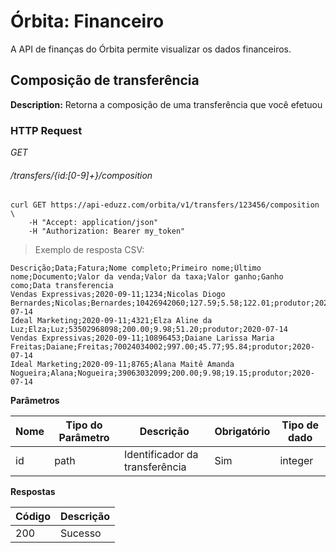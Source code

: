 # Órbita: Financeiro

A API de finanças do Órbita permite visualizar os dados financeiros.

## Composição de transferência

**Description:** Retorna a composição de uma transferência que você efetuou

### HTTP Request

<div class="api-endpoint">
	<div class="endpoint-data">
		<i class="label label-post">GET</i>
		<h6>/transfers/{id:[0-9]+}/composition</h6>
	</div>
</div>

```shell
curl GET https://api-eduzz.com/orbita/v1/transfers/123456/composition \
    -H "Accept: application/json"
    -H "Authorization: Bearer my_token"
```

> Exemplo de resposta CSV:

```csv
Descrição;Data;Fatura;Nome completo;Primeiro nome;Último nome;Documento;Valor da venda;Valor da taxa;Valor ganho;Ganho como;Data transferencia
Vendas Expressivas;2020-09-11;1234;Nicolas Diogo Bernardes;Nicolas;Bernardes;10426942060;127.59;5.58;122.01;produtor;2020-07-14
Ideal Marketing;2020-09-11;4321;Elza Aline da Luz;Elza;Luz;53502968098;200.00;9.98;51.20;produtor;2020-07-14
Vendas Expressivas;2020-09-11;10896453;Daiane Larissa Maria Freitas;Daiane;Freitas;70024034002;997.00;45.77;95.84;produtor;2020-07-14
Ideal Marketing;2020-09-11;8765;Alana Maitê Amanda Nogueira;Alana;Nogueira;39063032099;200.00;9.98;19.15;produtor;2020-07-14
```

**Parâmetros**

| Nome | Tipo do Parâmetro | Descrição                      | Obrigatório | Tipo de dado |
| ---- | ----------------- | ------------------------------ | ----------- | ------------ |
| id   | path              | Identificador da transferência | Sim         | integer      |

**Respostas**

| Código | Descrição |
| ------ | --------- |
| 200    | Sucesso   |
